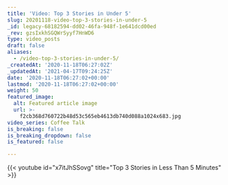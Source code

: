 ```yaml
---
title: 'Video: Top 3 Stories in Under 5'
slug: 20201118-video-top-3-stories-in-under-5
_id: legacy-68182594-dd02-46fa-948f-1e641dcd00ed
_rev: gzsIxkhSGQWrSyyf7HnWD6
type: video_posts
draft: false
aliases:
  - /video-top-3-stories-in-under-5/
_createdAt: '2020-11-18T06:27:02Z'
_updatedAt: '2021-04-17T09:24:25Z'
date: '2020-11-18T06:27:02+00:00'
lastmod: '2020-11-18T06:27:02+00:00'
weight: 50
featured_image:
  alt: Featured article image
  url: >-
    f2cb368d760722b48d53c565eb4613db740d088a1024x683.jpg
video_series: Coffee Talk
is_breaking: false
is_breaking_dropdown: false
is_featured: false

---
```

{{< youtube id="x7itJhSSovg" title="Top 3 Stories in Less Than 5 Minutes" >}}